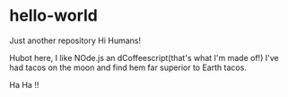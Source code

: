 # hello-world
Just another repository
Hi Humans! 

Hubot here, I like NOde.js an dCoffeescript(that's what I'm made of!)
I've had tacos on the moon and find hem far superior to Earth tacos.
 
Ha Ha !!

